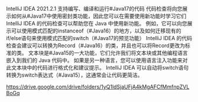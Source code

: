 IntelliJ IDEA 2021.2.1 支持编写、编译和运行#Java17的代码 代码检查将向您展示如何从#Java17中使用密封类功能，因此您可以在需要使用新功能时学习它们 IntelliJ IDEA 的代码检查可以帮助您在 Java 中使用新功能。 例如，它可以向您展示可以使用模式匹配的instanceof（#Java16）的地方，以及如何迁移现有的if/else语句来使用模式匹配的switch（#Java17的预览功能） IntelliJ IDEA 的代码检查会建议可以转换为Record（#Java16）的类，并且也可以将Record更改为标准的类。 文本块是#Java15的一大功能，它们允许我们将文本块或其他编程语言嵌入到我们的 Java 代码中。 如果是另一种语言，您可以使用语言注入功能来对此文本块中的代码进行格式化和建议提示。 IntelliJ IDEA 可以自动将switch语句转换为switch表达式（#Java15），这通常会让代码更简洁。

https://drive.google.com/drive/folders/1yQ1ldSjaUFjA4kMgAFCfMmfnpZVLBoGq
